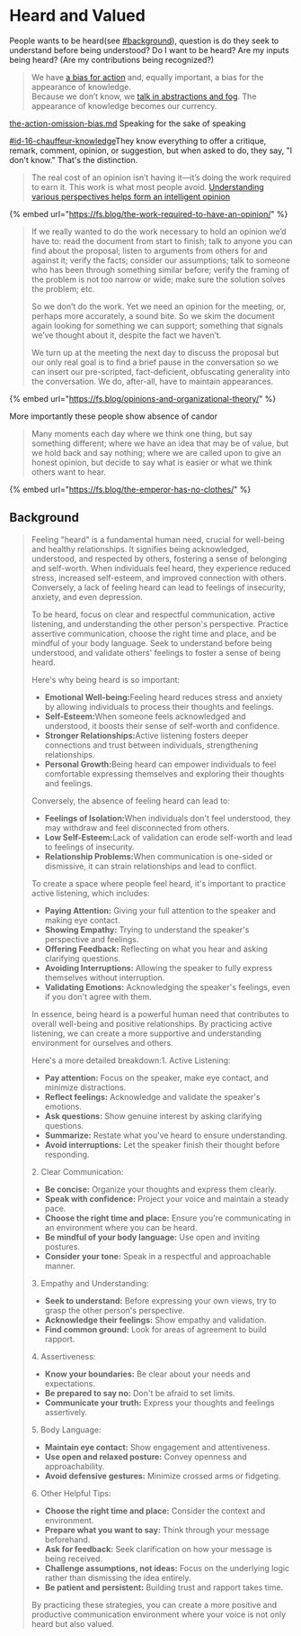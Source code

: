# Heard and Valued

People wants to be heard(see [#background](heard-and-valued.md#background "mention")), question is do they seek to understand before being understood? Do I want to be heard? Are my inputs being heard? (Are my contributions being recognized?)

> We have [a bias for action](https://fs.blog/2015/06/do-something-syndrome/) and, equally important, a bias for the appearance of knowledge.\
> Because we don’t know, we [talk in abstractions and fog](https://fs.blog/2013/04/the-emperor-has-no-clothes/). The appearance of knowledge becomes our currency.

[the-action-omission-bias.md](../../external-resources/the-action-omission-bias.md "mention") Speaking for the sake of speaking

[#id-16-chauffeur-knowledge](../../books/the-art-of-thinking-clearly-taotc.md#id-16-chauffeur-knowledge "mention")They know everything to offer a critique, remark, comment, opinion, or suggestion, but when asked to do, they say, "I don't know." That's the distinction.

> The real cost of an opinion isn’t having it—it’s doing the work required to earn it. This work is what most people avoid. [Understanding various perspectives helps form an intelligent opinion](https://fs.blog/the-work-required-to-have-an-opinion/)

{% embed url="https://fs.blog/the-work-required-to-have-an-opinion/" %}

> If we really wanted to do the work necessary to hold an opinion we’d have to: read the document from start to finish; talk to anyone you can find about the proposal; listen to arguments from others for and against it; verify the facts; consider our assumptions; talk to someone who has been through something similar before; verify the framing of the problem is not too narrow or wide; make sure the solution solves the problem; etc.
>
> So we don’t do the work. Yet we need an opinion for the meeting, or, perhaps more accurately, a sound bite. So we skim the document again looking for something we can support; something that signals we’ve thought about it, despite the fact we haven’t.
>
> We turn up at the meeting the next day to discuss the proposal but our only real goal is to find a brief pause in the conversation so we can insert our pre-scripted, fact-deficient, obfuscating generality into the conversation. We do, after-all, have to maintain appearances.

{% embed url="https://fs.blog/opinions-and-organizational-theory/" %}

More importantly these people show absence of candor&#x20;

> Many moments each day where we think one thing, but say something different; where we have an idea that may be of value, but we hold back and say nothing; where we are called upon to give an honest opinion, but decide to say what is easier or what we think others want to hear.

{% embed url="https://fs.blog/the-emperor-has-no-clothes/" %}

## Background&#x20;

> Feeling "heard" is a fundamental human need, crucial for well-being and healthy relationships. It signifies being acknowledged, understood, and respected by others, fostering a sense of belonging and self-worth. When individuals feel heard, they experience reduced stress, increased self-esteem, and improved connection with others. Conversely, a lack of feeling heard can lead to feelings of insecurity, anxiety, and even depression.&#x20;
>
> To be heard, focus on clear and respectful communication, active listening, and understanding the other person's perspective. Practice assertive communication, choose the right time and place, and be mindful of your body language. Seek to understand before being understood, and validate others' feelings to foster a sense of being heard.&#x20;
>
> Here's why being heard is so important:
>
> * **Emotional Well-being:**&#x46;eeling heard reduces stress and anxiety by allowing individuals to process their thoughts and feelings.&#x20;
> * **Self-Esteem:**&#x57;hen someone feels acknowledged and understood, it boosts their sense of self-worth and confidence.&#x20;
> * **Stronger Relationships:**&#x41;ctive listening fosters deeper connections and trust between individuals, strengthening relationships.&#x20;
> * **Personal Growth:**&#x42;eing heard can empower individuals to feel comfortable expressing themselves and exploring their thoughts and feelings.&#x20;
>
> Conversely, the absence of feeling heard can lead to:
>
> * **Feelings of Isolation:**&#x57;hen individuals don't feel understood, they may withdraw and feel disconnected from others.&#x20;
> * **Low Self-Esteem:**&#x4C;ack of validation can erode self-worth and lead to feelings of insecurity.&#x20;
> * **Relationship Problems:**&#x57;hen communication is one-sided or dismissive, it can strain relationships and lead to conflict.&#x20;
>
> To create a space where people feel heard, it's important to practice active listening, which includes:
>
> * **Paying Attention:** Giving your full attention to the speaker and making eye contact.&#x20;
> * **Showing Empathy:** Trying to understand the speaker's perspective and feelings.&#x20;
> * **Offering Feedback:** Reflecting on what you hear and asking clarifying questions.&#x20;
> * **Avoiding Interruptions:** Allowing the speaker to fully express themselves without interruption.&#x20;
> * **Validating Emotions:** Acknowledging the speaker's feelings, even if you don't agree with them.&#x20;
>
> In essence, being heard is a powerful human need that contributes to overall well-being and positive relationships. By practicing active listening, we can create a more supportive and understanding environment for ourselves and others.&#x20;
>
> Here's a more detailed breakdown:1. Active Listening:
>
> * **Pay attention:** Focus on the speaker, make eye contact, and minimize distractions.
> * **Reflect feelings:** Acknowledge and validate the speaker's emotions.
> * **Ask questions:** Show genuine interest by asking clarifying questions.
> * **Summarize:** Restate what you've heard to ensure understanding.
> * **Avoid interruptions:** Let the speaker finish their thought before responding.&#x20;
>
> 2\. Clear Communication:
>
> * **Be concise:** Organize your thoughts and express them clearly.&#x20;
> * **Speak with confidence:** Project your voice and maintain a steady pace.&#x20;
> * **Choose the right time and place:** Ensure you're communicating in an environment where you can be heard.&#x20;
> * **Be mindful of your body language:** Use open and inviting postures.&#x20;
> * **Consider your tone:** Speak in a respectful and approachable manner.&#x20;
>
> 3\. Empathy and Understanding:
>
> * **Seek to understand:** Before expressing your own views, try to grasp the other person's perspective.&#x20;
> * **Acknowledge their feelings:** Show empathy and validation.&#x20;
> * **Find common ground:** Look for areas of agreement to build rapport.&#x20;
>
> 4\. Assertiveness:
>
> * **Know your boundaries:** Be clear about your needs and expectations.
> * **Be prepared to say no:** Don't be afraid to set limits.
> * **Communicate your truth:** Express your thoughts and feelings assertively.&#x20;
>
> 5\. Body Language:
>
> * **Maintain eye contact:** Show engagement and attentiveness.
> * **Use open and relaxed posture:** Convey openness and approachability.
> * **Avoid defensive gestures:** Minimize crossed arms or fidgeting.&#x20;
>
> 6\. Other Helpful Tips:
>
> * **Choose the right time and place:** Consider the context and environment.&#x20;
> * **Prepare what you want to say:** Think through your message beforehand.&#x20;
> * **Ask for feedback:** Seek clarification on how your message is being received.&#x20;
> * **Challenge assumptions, not ideas:** Focus on the underlying logic rather than dismissing the idea entirely.&#x20;
> * **Be patient and persistent:** Building trust and rapport takes time.&#x20;
>
> By practicing these strategies, you can create a more positive and productive communication environment where your voice is not only heard but also valued.&#x20;
